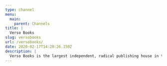 ```yaml
---
type: channel
menu:
  main:
    parent: Channels
title: |
  Verso Books
slug: versobooks
url: /versobooks/
date: 2020-02-17T14:20:26.150Z
description: |
  Verso Books is the largest independent, radical publishing house in the English-speaking world, publishing one hundred books a year. The channel features a lot of discussions of various publications.
---
```

